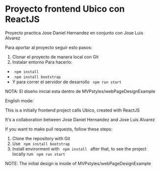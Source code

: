 # Proyecto frontend Ubico con ReactJS

Proyecto practica Jose Daniel Hernandez en conjunto con Jose Luis Alvarez

Para aportar al proyecto seguir esto pasos:

1) Clonar el proyecto de manera local con Git
2) Instalar entorno
Para hacerlo:
- <code> npm install </code>
- <code> npm install bootstrap </code>
- Y para correr el servidor de desarrollo <code> npm run start </code>

NOTA: El diseño inicial esta dentro de MVPstyles/webPageDesignExample





English mode:

This is a initially frontend project calls Ubico, created with ReactJS

It's a collaboration between Jose Daniel Hernandez and Jose Luis Alvarez

If you want to make pull requests, follow these steps:
1) Clone the repository with Git
2) Use <code> npm install bootstrap </code>
3) Install envirorment with <code> npm install </code> after that, to see the project locally run <code> npm run start </code>

NOTE: The initial design is inside of MVPstyles/webPageDesignExample

